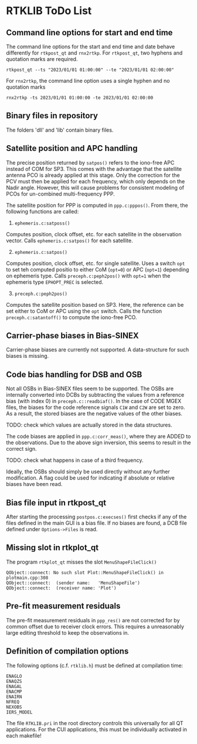 # RTKLIB ToDo List

## Command line options for start and end time

The command line options for the start and end time and date behave differently for `rtkpost_qt` and `rnx2rtkp`. For `rtkpost_qt`, two hyphens and quotation marks are required.

```
rtkpost_qt --ts "2023/01/01 01:00:00" --te "2023/01/01 02:00:00"
```

For `rnx2rtkp`, the command line option uses a single hyphen and no quotation marks

```
rnx2rtkp -ts 2023/01/01 01:00:00 -te 2023/01/01 02:00:00
```


## Binary files in repository

The folders 'dll' and 'lib' contain binary files. 

## Satellite position and APC handling

The precise position returned by `satpos()` refers to the iono-free APC instead of COM for SP3. This comes with the advantage that the satellite antenna PCO is already applied at this stage. Only the correction for the PCV must then be applied for each frequency, which only depends on the Nadir angle. However, this will cause problems for consistent modeling of PCOs for un-combined multi-frequency PPP.

The satellite position for PPP is computed in `ppp.c:pppos()`. From there, the following functions are called:

1. `ephemeris.c:satposs()`

Computes position, clock offset, etc. for each satellite in the observation vector. Calls `ephemeris.c:satpos()` for each satellite.

2. `ephemeris.c:satpos()`

Computes position, clock offset, etc. for single satellite. Uses a switch `opt` to set teh computed positio to either CoM (`opt=0`) or APC (`opt=1`) depending on ephemeris type. Calls `preceph.c:peph2pos()` with `opt=1` when the ephemeris type `EPHOPT_PREC` is selected.

3. `preceph.c:peph2pos()`

Computes the satellite position based on SP3. Here, the reference can be set either to CoM or APC using the `opt` switch. Calls the function `preceph.c:satantoff()` to compute the iono-free PCO.

## Carrier-phase biases in Bias-SINEX

Carrier-phase biases are currently not supported. A data-structure for such biases is missing.

## Code bias handling for DSB and OSB

Not all OSBs in Bias-SINEX files seem to be supported. The OSBs are internally converted into DCBs by subtracting the values from a reference bias (with index 0) in `preceph.c::readbiaf()`. In the case of CODE MGEX files, the biases for the code reference signals `C1W` and `C2W` are set to zero. As a result, the stored biases are the negative values of the other biases. 

TODO: check which values are actually stored in the data structures.

The code biases are applied in `ppp.c:corr_meas()`, where they are ADDED to the observations. Due to the above sign inversion, this seems to result in the correct sign. 

TODO: check what happens in case of a third frequency.

Ideally, the OSBs should simply be used directly without any further modification. A flag could be used for indicating if absolute or relative biases have been read. 

## Bias file input in rtkpost_qt

After starting the processing `postpos.c:execses()` first checks if any of the files defined in the main GUI is a bias file. If no biases are found, a DCB file defined under `Options->Files` is read.

## Missing slot in rtkplot_qt

The program `rtkplot_qt` misses the slot `MenuShapeFileClick()`

```
QObject::connect: No such slot Plot::MenuShapeFileClick() in plotmain.cpp:308
QObject::connect:  (sender name:   'MenuShapeFile')
QObject::connect:  (receiver name: 'Plot')
```

## Pre-fit measurement residuals

The pre-fit measurement residuals in `ppp_res()` are not corrected for by common offset due to receiver clock errors. This requires a unreasonably large editing threshold to keep the observations in.

## Definition of compilation options

The following options (c.f. `rtklib.h`) must be defined at compilation time:

```
ENAGLO 
ENAQZS 
ENAGAL 
ENACMP 
ENAIRN 
NFREQ
NEXOBS
IERS_MODEL
```
The file `RTKLIB.pri` in the root directory controls this universally for all QT applications. For the CUI applications, this must be individually activated in each makefile!
